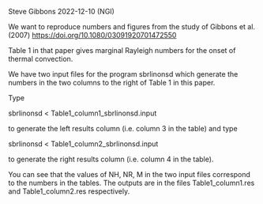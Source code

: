 Steve Gibbons
2022-12-10 (NGI)

We want to reproduce numbers and figures from the study of Gibbons et al. (2007)
https://doi.org/10.1080/03091920701472550

Table 1 in that paper gives marginal Rayleigh numbers for the onset of thermal convection.

We have two input files for the program sbrlinonsd which generate
the numbers in the two columns to the right of Table 1 in this paper.

Type

sbrlinonsd < Table1_column1_sbrlinonsd.input

to generate the left results column (i.e. column 3 in the table)
and type

sbrlinonsd < Table1_column2_sbrlinonsd.input

to generate the right results column (i.e. column 4 in the table).

You can see that the values of NH, NR, M in the two input files
correspond to the numbers in the tables.
The outputs are in the files
Table1_column1.res and Table1_column2.res respectively.

